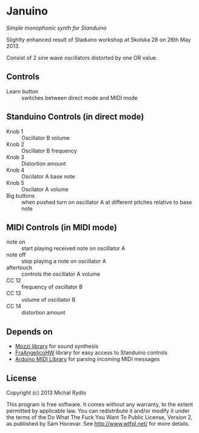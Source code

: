 Januino
=======

*Simple monophonic synth for Standuino*

Slighlty enhanced result of Staduino workshop at Skolska 28 on 26th May 2013.

Consist of 2 sine wave oscillators distorted by one OR value.

Controls
--------
<dl>
	<dt>Learn button</dt>
	<dd>switches between direct mode and MIDI mode</dd>
</dl>

Standuino Controls (in direct mode)
-----------------------------------

<dl>
<dt>Knob 1</dt><dd>Oscillator B volume</dd>
<dt>Knob 2</dt><dd>Oscillator B frequency</dd>
<dt>Knob 3</dt><dd>Distortion amount</dd>
<dt>Knob 4</dt><dd>Oscilator A base note</dd>
<dt>Knob 5</dt><dd>Oscilator A volume</dd>
<dt>Big buttons</dt><dd>when pushed turn on oscillator A at different pitches relative to base note</dd>
</dl>

MIDI Controls (in MIDI mode)
----------------------------

<dl>
<dt>note on</dt><dd>start playing received note on oscillator A</dd>
<dt>note off</dt><dd>stop playing a note on oscillator A</dd>
<dt>aftertouch</dt><dd>controls the oscillator A volume</dd>
<dt>CC 12</dt><dd>frequency of oscillator B</dd>
<dt>CC 13</dt><dd>volume of oscillator B</dd>
<dt>CC 14</dt><dd>distortion amount</dd>
</dl>

Depends on
----------

* [Mozzi library](http://sensorium.github.io/Mozzi/) for sound synthesis
* [FraAngelicoHW](http://www.standuino.eu/) library for easy access to Standuino controls
* [Arduino MIDI Library](http://sourceforge.net/projects/arduinomidilib/) for parsing incoming MIDI messages

License
-------

Copyright (c) 2013 Michal Rydlo

This program is free software. It comes without any warranty, to
the extent permitted by applicable law. You can redistribute it
and/or modify it under the terms of the Do What The Fuck You Want
To Public License, Version 2, as published by Sam Hocevar. See
http://www.wtfpl.net/ for more details.
